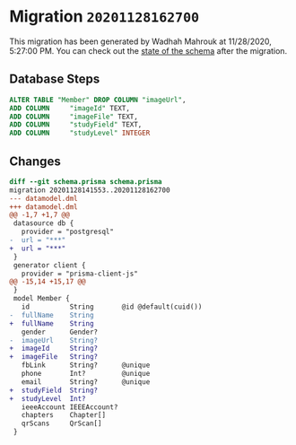 # Migration `20201128162700`

This migration has been generated by Wadhah Mahrouk at 11/28/2020, 5:27:00 PM.
You can check out the [state of the schema](./schema.prisma) after the migration.

## Database Steps

```sql
ALTER TABLE "Member" DROP COLUMN "imageUrl",
ADD COLUMN     "imageId" TEXT,
ADD COLUMN     "imageFile" TEXT,
ADD COLUMN     "studyField" TEXT,
ADD COLUMN     "studyLevel" INTEGER
```

## Changes

```diff
diff --git schema.prisma schema.prisma
migration 20201128141553..20201128162700
--- datamodel.dml
+++ datamodel.dml
@@ -1,7 +1,7 @@
 datasource db {
   provider = "postgresql"
-  url = "***"
+  url = "***"
 }
 generator client {
   provider = "prisma-client-js"
@@ -15,14 +15,17 @@
 }
 model Member {
   id          String       @id @default(cuid())
-  fullName    String       
+  fullName    String
   gender      Gender?
-  imageUrl    String?
+  imageId     String?
+  imageFile   String?
   fbLink      String?      @unique
   phone       Int?         @unique
   email       String?      @unique
+  studyField  String?
+  studyLevel  Int?
   ieeeAccount IEEEAccount?
   chapters    Chapter[]
   qrScans     QrScan[]
 }
```


